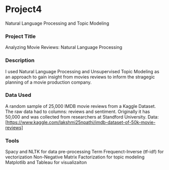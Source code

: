 # Project4
Natural Language Processing and Topic Modeling

### Project Title
Analyzing Movie Reviews: Natural Language Processing

### Description
I used Natural Language Processing and Unsupervised Topic Modeling as an approach to gain insight from movies reviews to inform the stragegic planning of a movie production company. 

### Data Used
A random sample of 25,000 IMDB movie reviews from a Kaggle Dataset. The raw data had to columns: reviews and sentiment. Originally it has 50,000 and was collected from researchers at Standford University. 
Data: [https://www.kaggle.com/lakshmi25npathi/imdb-dataset-of-50k-movie-reviews]

### Tools
Spacy and NLTK for data pre-processing
Term Frequenct-Inverse (tf-idf) for vectorization
Non-Negative Matrix Factorization for topic modeling
Matplotlib and Tableau for visualizaiton

